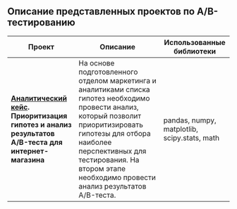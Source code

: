 ## **Описание представленных проектов по А/В-тестированию**

| Проект | Описание | Использованные библиотеки |
| --- | --- | --- |
| **[Аналитический кейс](https://github.com/annkolosova/AB-testing/tree/main/AB_test_results_analysis). Приоритизация гипотез и анализ результатов A/B-теста для интернет-магазина** | На основе подготовленного отделом маркетинга и аналитиками списка гипотез необходимо провести анализ, который позволит приоритизировать гипотезы для отбора наиболее перспективных для тестирования. На втором этапе необходимо провести анализ результатов A/B-теста. | pandas, numpy, matplotlib, scipy.stats, math |


 
